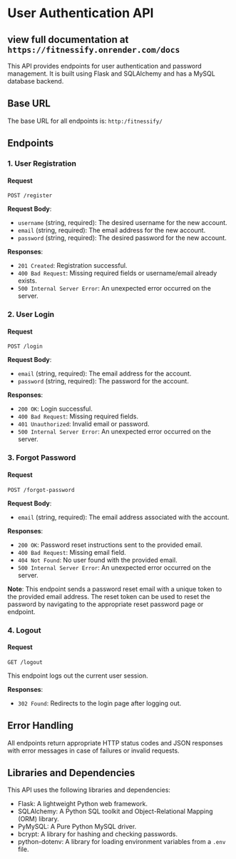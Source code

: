 # User Authentication API

## view full documentation at `https://fitnessify.onrender.com/docs`

This API provides endpoints for user authentication and password management. It is built using Flask and SQLAlchemy and has a MySQL database backend.

## Base URL

The base URL for all endpoints is: `http:/fitnessify/`

## Endpoints

### 1. User Registration

#### Request
` POST /register `

**Request Body**:
- `username` (string, required): The desired username for the new account.
- `email` (string, required): The email address for the new account.
- `password` (string, required): The desired password for the new account.

**Responses**:
- `201 Created`: Registration successful.
- `400 Bad Request`: Missing required fields or username/email already exists.
- `500 Internal Server Error`: An unexpected error occurred on the server.

### 2. User Login

#### Request
` POST /login `

**Request Body**:
- `email` (string, required): The email address for the account.
- `password` (string, required): The password for the account.

**Responses**:
- `200 OK`: Login successful.
- `400 Bad Request`: Missing required fields.
- `401 Unauthorized`: Invalid email or password.
- `500 Internal Server Error`: An unexpected error occurred on the server.

### 3. Forgot Password

#### Request
` POST /forgot-password `

**Request Body**:
- `email` (string, required): The email address associated with the account.

**Responses**:
- `200 OK`: Password reset instructions sent to the provided email.
- `400 Bad Request`: Missing email field.
- `404 Not Found`: No user found with the provided email.
- `500 Internal Server Error`: An unexpected error occurred on the server.

**Note**: This endpoint sends a password reset email with a unique token to the provided email address. The reset token can be used to reset the password by navigating to the appropriate reset password page or endpoint.

### 4. Logout

#### Request
` GET /logout ` 

This endpoint logs out the current user session.

**Responses**:
- `302 Found`: Redirects to the login page after logging out.

## Error Handling

All endpoints return appropriate HTTP status codes and JSON responses with error messages in case of failures or invalid requests.

## Libraries and Dependencies

This API uses the following libraries and dependencies:

- Flask: A lightweight Python web framework.
- SQLAlchemy: A Python SQL toolkit and Object-Relational Mapping (ORM) library.
- PyMySQL: A Pure Python MySQL driver.
- bcrypt: A library for hashing and checking passwords.
- python-dotenv: A library for loading environment variables from a `.env` file.